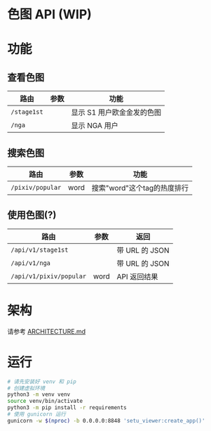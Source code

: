 # 色图 API (WIP)

# 功能

## 查看色图

|路由|参数|功能|
|-|-|-|
|`/stage1st`||显示 S1 用户欧金金发的色图|
|`/nga`||显示 NGA 用户|

## 搜索色图

|路由|参数|功能|
|-|-|-|
|`/pixiv/popular`|word|搜索"word"这个tag的热度排行|

## 使用色图(?)

|路由|参数|返回|
|-|-|-|
|`/api/v1/stage1st`||带 URL 的 JSON|
|`/api/v1/nga`||带 URL 的 JSON|
|`/api/v1/pixiv/popular`|word|API 返回结果|

# 架构

请参考 [ARCHITECTURE.md](./ARCHITECTURE.md)

# 运行

```bash
# 请先安装好 venv 和 pip
# 创建虚拟环境
python3 -m venv venv
source venv/bin/activate
python3 -m pip install -r requirements
# 使用 gunicorn 运行
gunicorn -w $(nproc) -b 0.0.0.0:8848 'setu_viewer:create_app()'
```
